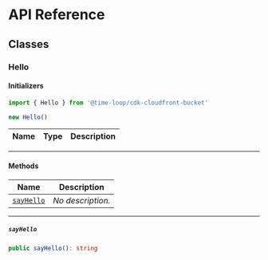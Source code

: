 # API Reference <a name="API Reference" id="api-reference"></a>



## Classes <a name="Classes" id="Classes"></a>

### Hello <a name="Hello" id="@time-loop/cdk-cloudfront-bucket.Hello"></a>

#### Initializers <a name="Initializers" id="@time-loop/cdk-cloudfront-bucket.Hello.Initializer"></a>

```typescript
import { Hello } from '@time-loop/cdk-cloudfront-bucket'

new Hello()
```

| **Name** | **Type** | **Description** |
| --- | --- | --- |

---

#### Methods <a name="Methods" id="Methods"></a>

| **Name** | **Description** |
| --- | --- |
| <code><a href="#@time-loop/cdk-cloudfront-bucket.Hello.sayHello">sayHello</a></code> | *No description.* |

---

##### `sayHello` <a name="sayHello" id="@time-loop/cdk-cloudfront-bucket.Hello.sayHello"></a>

```typescript
public sayHello(): string
```





